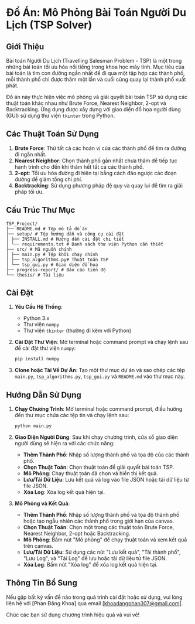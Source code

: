 # Đồ Án: Mô Phỏng Bài Toán Người Du Lịch (TSP Solver)

## Giới Thiệu
Bài toán Người Du Lịch (Travelling Salesman Problem - TSP) là một trong những bài toán tối ưu hóa nổi tiếng trong khoa học máy tính. Mục tiêu của bài toán là tìm con đường ngắn nhất để đi qua một tập hợp các thành phố, mỗi thành phố chỉ được thăm một lần và cuối cùng quay lại thành phố xuất phát.

Đồ án này thực hiện việc mô phỏng và giải quyết bài toán TSP sử dụng các thuật toán khác nhau như Brute Force, Nearest Neighbor, 2-opt và Backtracking. Ứng dụng được xây dựng với giao diện đồ họa người dùng (GUI) sử dụng thư viện `tkinter` trong Python.

## Các Thuật Toán Sử Dụng
1. **Brute Force**: Thử tất cả các hoán vị của các thành phố để tìm ra đường đi ngắn nhất.
2. **Nearest Neighbor**: Chọn thành phố gần nhất chưa thăm để tiếp tục hành trình cho đến khi thăm hết tất cả các thành phố.
3. **2-opt**: Tối ưu hóa đường đi hiện tại bằng cách đảo ngược các đoạn đường để giảm tổng chi phí.
4. **Backtracking**: Sử dụng phương pháp đệ quy và quay lui để tìm ra giải pháp tối ưu.

## Cấu Trúc Thư Mục
```
TSP_Project/ 
├── README.md # Tệp mô tả đồ án
├── setup/ # Tệp hướng dẫn và công cụ cài đặt 
│ ├── INSTALL.md # Hướng dẫn cài đặt chi tiết 
│ └── requirements.txt # Danh sách thư viện Python cần thiết 
├── src/ # Mã nguồn chính 
│ ├── main.py # Tệp khởi chạy chính 
│ ├── tsp_algorithms.py# Thuật toán TSP 
│ └── tsp_gui.py # Giao diện đồ họa 
├── progress-report/ # Báo cáo tiến độ 
└── thesis/ # Tài liệu 
```

## Cài Đặt
1. **Yêu Cầu Hệ Thống**:
    - Python 3.x
    - Thư viện `numpy`
    - Thư viện `tkinter` (thường đi kèm với Python)

2. **Cài Đặt Thư Viện**:
    Mở terminal hoặc command prompt và chạy lệnh sau để cài đặt thư viện `numpy`:
    ```sh
    pip install numpy
    ```

3. **Clone hoặc Tải Về Dự Án**:
    Tạo một thư mục dự án và sao chép các tệp `main.py`, `tsp_algorithms.py`, `tsp_gui.py` và `README.md` vào thư mục này.

## Hướng Dẫn Sử Dụng
1. **Chạy Chương Trình**:
    Mở terminal hoặc command prompt, điều hướng đến thư mục chứa các tệp tin và chạy lệnh sau:
    ```sh
    python main.py
    ```

2. **Giao Diện Người Dùng**:
    Sau khi chạy chương trình, cửa sổ giao diện người dùng sẽ hiện ra với các chức năng:
    - **Thêm Thành Phố**: Nhập số lượng thành phố và tọa độ của các thành phố.
    - **Chọn Thuật Toán**: Chọn thuật toán để giải quyết bài toán TSP.
    - **Mô Phỏng**: Chạy thuật toán đã chọn và hiển thị kết quả.
    - **Lưu/Tải Dữ Liệu**: Lưu kết quả và log vào file JSON hoặc tải dữ liệu từ file JSON.
    - **Xóa Log**: Xóa log kết quả hiện tại.

3. **Mô Phỏng và Kết Quả**:
    - **Thêm Thành Phố**: Nhập số lượng thành phố và tọa độ thành phố hoặc tạo ngẫu nhiên các thành phố trong giới hạn của canvas.
    - **Chọn Thuật Toán**: Chọn một trong các thuật toán Brute Force, Nearest Neighbor, 2-opt hoặc Backtracking.
    - **Mô Phỏng**: Bấm nút "Mô phỏng" để chạy thuật toán và xem kết quả trên canvas.
    - **Lưu/Tải Dữ Liệu**: Sử dụng các nút "Lưu kết quả", "Tải thành phố", "Lưu Log", và "Tải Log" để lưu hoặc tải dữ liệu từ file JSON.
    - **Xóa Log**: Bấm nút "Xóa log" để xóa log kết quả hiện tại.

## Thông Tin Bổ Sung
Nếu gặp bất kỳ vấn đề nào trong quá trình cài đặt hoặc sử dụng, vui lòng liên hệ với [Phan Đăng Khoa] qua email [khoadangphan307@gmail.com].

Chúc các bạn sử dụng chương trình hiệu quả và vui vẻ!

